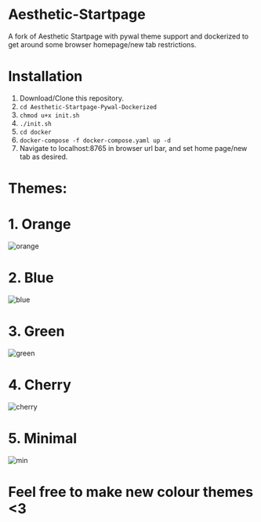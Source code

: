 # Aesthetic-Startpage
A fork of Aesthetic Startpage with pywal theme support and dockerized to get around some browser homepage/new tab restrictions.

# Installation
1. Download/Clone this repository.
2. `cd Aesthetic-Startpage-Pywal-Dockerized`
3. `chmod u+x init.sh`
4. `./init.sh`
5. `cd docker`
6. `docker-compose -f docker-compose.yaml up -d`
7. Navigate to localhost:8765 in browser url bar, and set home page/new tab as desired.

# Themes:
# 1. Orange
![orange](https://user-images.githubusercontent.com/109546113/189882679-426f2303-5f06-40da-944a-91c9f72a2a59.png)
# 2. Blue
![blue](https://user-images.githubusercontent.com/109546113/189882681-108c6999-5c63-48a4-bcb4-c4fa5d91203f.png)
# 3. Green
![green](https://user-images.githubusercontent.com/109546113/189882687-5929b8cd-0b0b-47e3-8611-cfea0075d639.png)
# 4. Cherry
![cherry](https://user-images.githubusercontent.com/109546113/189882691-3e57b19b-45a4-4e48-8d64-ead2fa581a74.png)
# 5. Minimal
![min](https://user-images.githubusercontent.com/109546113/189882695-8f7f71a1-3fd9-469d-9b40-1c0387586fdb.png)
 
 # Feel free to make new colour themes <3
